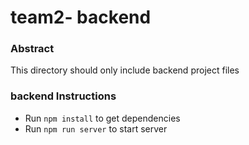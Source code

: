 # team2- backend

### Abstract
This directory should only include backend project files 

### backend Instructions
- Run `npm install` to get dependencies
- Run `npm run server` to start server 
  